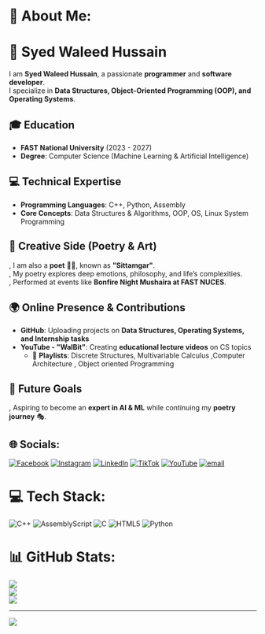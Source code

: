 # 💫 About Me:
# 🚀 Syed Waleed Hussain  

I am **Syed Waleed Hussain**, a passionate **programmer** and **software developer**.  
I specialize in **Data Structures, Object-Oriented Programming (OOP), and Operating Systems**.  

## 🎓 Education  
* **FAST National University** (2023 - 2027)  
* **Degree**: Computer Science (Machine Learning & Artificial Intelligence)  

## 💻 Technical Expertise  
* **Programming Languages**: C++, Python, Assembly  
* **Core Concepts**: Data Structures & Algorithms, OOP, OS, Linux System Programming  


## 🎤 Creative Side (Poetry & Art)  
, I am also a **poet** 🌙✨, known as **"Sittamgar"**.  
, My poetry explores deep emotions, philosophy, and life’s complexities.  
, Performed at events like **Bonfire Night Mushaira at FAST NUCES**.  

## 🌍 Online Presence & Contributions  
* **GitHub**: Uploading projects on **Data Structures, Operating Systems, and Internship tasks**  
* **YouTube - "WalBit"**: Creating **educational lecture videos** on CS topics  
  - 📂 **Playlists**: Discrete Structures, Multivariable Calculus ,Computer Architecture , Object oriented Programming 

## 🚀 Future Goals  
, Aspiring to become an **expert in AI & ML** while continuing my **poetry journey** 🎭.  


## 🌐 Socials:
[![Facebook](https://img.shields.io/badge/Facebook-%231877F2.svg?logo=Facebook&logoColor=white)](https://www.facebook.com/syed.waleed.3958914?mibextid=kFxxJD) [![Instagram](https://img.shields.io/badge/Instagram-%23E4405F.svg?logo=Instagram&logoColor=white)](https://instagram.com/sittamgar) [![LinkedIn](https://img.shields.io/badge/LinkedIn-%230077B5.svg?logo=linkedin&logoColor=white)](https://www.linkedin.com/in/syed-waleed-hussain-65a4452b1?utm_source=share&utm_campaign=share_via&utm_content=profile&utm_medium=android_app) [![TikTok](https://img.shields.io/badge/TikTok-%23000000.svg?logo=TikTok&logoColor=white)](https://tiktok.com/@sittamgar) [![YouTube](https://img.shields.io/badge/YouTube-%23FF0000.svg?logo=YouTube&logoColor=white)](https://youtube.com/@walbitwaleed?si=afxU3m816IgCBqMk) [![email](https://img.shields.io/badge/Email-D14836?logo=gmail&logoColor=white)](mailto:syedw4420@gmail.com) 

# 💻 Tech Stack:
![C++](https://img.shields.io/badge/c++-%2300599C.svg?style=for-the-badge&logo=c%2B%2B&logoColor=white) ![AssemblyScript](https://img.shields.io/badge/assembly%20script-%23000000.svg?style=for-the-badge&logo=assemblyscript&logoColor=white) ![C](https://img.shields.io/badge/c-%2300599C.svg?style=for-the-badge&logo=c&logoColor=white) ![HTML5](https://img.shields.io/badge/html5-%23E34F26.svg?style=for-the-badge&logo=html5&logoColor=white) ![Python](https://img.shields.io/badge/python-3670A0?style=for-the-badge&logo=python&logoColor=ffdd54)
# 📊 GitHub Stats:
![](https://github-readme-stats.vercel.app/api?username=Syed-Waleed-Hussain&theme=synthwave&hide_border=false&include_all_commits=false&count_private=false)<br/>
![](https://nirzak-streak-stats.vercel.app/?user=Syed-Waleed-Hussain&theme=synthwave&hide_border=false)<br/>
![](https://github-readme-stats.vercel.app/api/top-langs/?username=Syed-Waleed-Hussain&theme=synthwave&hide_border=false&include_all_commits=false&count_private=false&layout=compact)

---
[![](https://visitcount.itsvg.in/api?id=Syed-Waleed-Hussain&icon=0&color=0)](https://visitcount.itsvg.in)

<!-- Proudly created with GPRM ( https://gprm.itsvg.in ) -->
